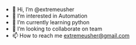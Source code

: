 - 👋 Hi, I’m @extremeusher
- 👀 I’m interested in Automation
- 🌱 I’m currently learning python
- 💞️ I’m looking to collaborate on team
- 📫 How to reach me extremeusher@gmail.com

<!---
extremeusher/extremeusher is a ✨ special ✨ repository because its `README.md` (this file) appears on your GitHub profile.
You can click the Preview link to take a look at your changes.
--->
